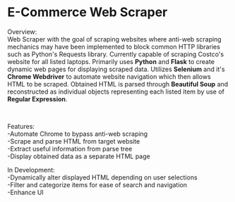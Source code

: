 # E-Commerce Web Scraper

Overview: <br/>
Web Scraper with the goal of scraping websites where anti-web scraping mechanics may have been implemented to block common HTTP libraries such as Python's Requests library. Currently capable of scraping Costco's website for all listed laptops. Primarily uses **Python** and **Flask** to create dynamic web pages for displaying scraped data. Utilizes **Selenium** and it's **Chrome Webdriver** to automate website navigation which then allows HTML to be scraped. Obtained HTML is parsed through **Beautiful Soup** and reconstructed as individual objects representing each listed item by use of **Regular Expression**.

<br/>

Features: <br/>
-Automate Chrome to bypass anti-web scraping <br/>
-Scrape and parse HTML from target website <br/>
-Extract useful information from parse tree <br/>
-Display obtained data as a separate HTML page <br/>

In Development: <br/>
-Dynamically alter displayed HTML depending on user selections <br/>
-Filter and categorize items for ease of search and navigation <br/>
-Enhance UI
